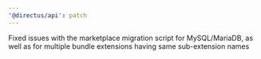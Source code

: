 ```yaml
---
'@directus/api': patch
---
```


Fixed issues with the marketplace migration script for MySQL/MariaDB, as well as for multiple bundle extensions having
same sub-extension names
